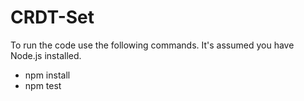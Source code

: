 # CRDT-Set
To run the code use the following commands. It's assumed you have Node.js installed.
* npm install
* npm test
